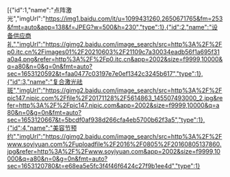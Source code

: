 [{"id":1,"name":"点阵激光","imgUrl":"https://img1.baidu.com/it/u=1099431260,2650671765&fm=253&fmt=auto&app=138&f=JPEG?w=500&h=230","type":1},{"id":2,"name":"设备供应商礼","imgUrl":"https://gimg2.baidu.com/image_search/src=http%3A%2F%2Fp0.itc.cn%2Fimages01%2F20210603%2F21109c7a30034eadb56f1a695f31a0a4.png&refer=http%3A%2F%2Fp0.itc.cn&app=2002&size=f9999,10000&q=a80&n=0&g=0n&fmt=auto?sec=1653120592&t=faa0477c03197e7e0ef1342c3245b617","type":1},{"id":3,"name":"复合激光祛斑","imgUrl":"https://gimg2.baidu.com/image_search/src=http%3A%2F%2Fpic147.nipic.com%2Ffile%2F20171128%2F5614863_145507493000_2.jpg&refer=http%3A%2F%2Fpic147.nipic.com&app=2002&size=f9999,10000&q=a80&n=0&g=0n&fmt=auto?sec=1653120667&t=5bcdf0af938d266cfa4eb5700b62f3a5","type":1},{"id":4,"name":"美容节预约","imgUrl":"https://gimg2.baidu.com/image_search/src=http%3A%2F%2Fwww.soyiyuan.com%2Fuploadfile%2F2016%2F0805%2F20160805137860.jpg&refer=http%3A%2F%2Fwww.soyiyuan.com&app=2002&size=f9999,10000&q=a80&n=0&g=0n&fmt=auto?sec=1653120780&t=e68ea5e5fc3f4f46f6424c27f9b1ee4d","type":1}

